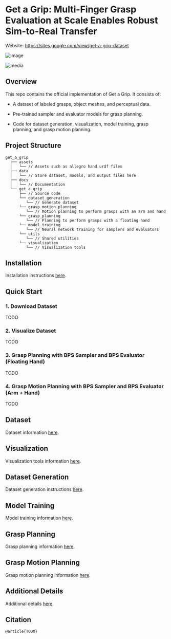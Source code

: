 # Get a Grip: Multi-Finger Grasp Evaluation at Scale Enables Robust Sim-to-Real Transfer

Website: https://sites.google.com/view/get-a-grip-dataset

![image](https://github.com/tylerlum/get_a_grip_release/assets/26510814/257a96a4-bb33-4a77-a1f5-3c549b337fe0)

![media](https://github.com/tylerlum/get_a_grip/assets/26510814/aa1cb4a8-f640-4f50-a545-c56e4116a594)

## Overview

This repo contains the official implementation of Get a Grip. It consists of:

- A dataset of labeled grasps, object meshes, and perceptual data.

- Pre-trained sampler and evaluator models for grasp planning.

- Code for dataset generation, visualization, model training, grasp planning, and grasp motion planning.

## Project Structure

```
get_a_grip
  ├── assets
  │   └── // Assets such as allegro hand urdf files
  ├── data
  │   └── // Store dataset, models, and output files here
  ├── docs
  │   └── // Documentation
  └── get_a_grip
      ├── // Source code
      └── dataset_generation
         └── // Generate dataset
      └── grasp_motion_planning
         └── // Motion planning to perform grasps with an arm and hand
      └── grasp_planning
         └── // Planning to perform grasps with a floating hand
      └── model_training
         └── // Neural network training for samplers and evaluators
      └── utils
         └── // Shared utilities
      └── visualization
         └── // Visualization tools
```

## Installation

Installation instructions [here](docs/installation.md).

## Quick Start

### 1. Download Dataset

TODO

### 2. Visualize Dataset

TODO

### 3. Grasp Planning with BPS Sampler and BPS Evaluator (Floating Hand)

TODO

### 4. Grasp Motion Planning with BPS Sampler and BPS Evaluator (Arm + Hand)

TODO

## Dataset

Dataset information [here](docs/dataset.md).

## Visualization

Visualization tools information [here](docs/visualization.md).

## Dataset Generation

Dataset generation instructions [here](docs/dataset_generation.md).

## Model Training

Model training information [here](docs/model_training.md).

## Grasp Planning

Grasp planning information [here](docs/grasp_planning.md).

## Grasp Motion Planning

Grasp motion planning information [here](docs/grasp_motion_planning.md).

## Additional Details

Additional details [here](docs/additional_details.md).

## Citation

```
@article{TODO}
```
